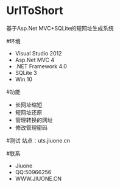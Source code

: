 # UrlToShort
基于Asp.Net MVC+SQLite的短网址生成系统

#环境
* Visual Studio 2012   
* Asp.Net MVC 4  
* .NET Framework 4.0  
* SQLite 3 
* Win 10

#功能
* 长网址缩短
* 短网址还原
* 管理转换的网址
* 修改管理密码

#测试
站点：uts.jiuone.cn


#联系
* Jiuone
* QQ:50966256
* WWW.JIUONE.CN

